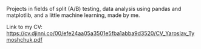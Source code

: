 Projects in fields of split (A/B) testing, data analysis using pandas and matplotlib, and a little machine learning, made by me.

Link to my CV: https://cv.djinni.co/00/efe24aa05a3501e5fba1abba9d3520/CV_Yaroslav_Tymoshchuk.pdf
